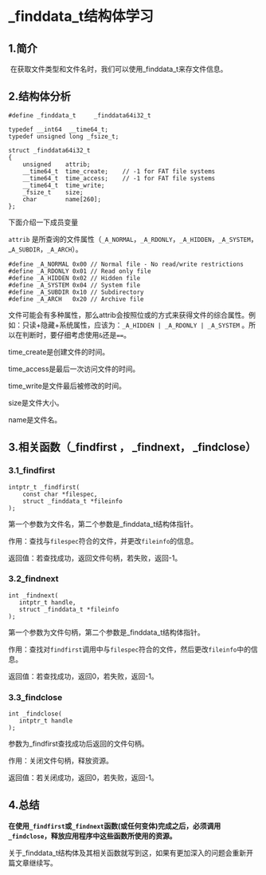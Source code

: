 # _finddata_t结构体学习

## 1.简介

​	在获取文件类型和文件名时，我们可以使用_finddata_t来存文件信息。

## 2.结构体分析

```
#define _finddata_t     _finddata64i32_t

typedef __int64  __time64_t;
typedef unsigned long _fsize_t;

struct _finddata64i32_t
{
    unsigned    attrib;
    __time64_t  time_create;    // -1 for FAT file systems
    __time64_t  time_access;    // -1 for FAT file systems
    __time64_t  time_write;
    _fsize_t    size;
    char        name[260];
};
```

下面介绍一下成员变量

`attrib` 是所查询的文件属性（`_A_NORMAL`，`_A_RDONLY`，`_A_HIDDEN`，`_A_SYSTEM`，_`A_SUBDIR`，`_A_ARCH`）。

```
#define _A_NORMAL 0x00 // Normal file - No read/write restrictions
#define _A_RDONLY 0x01 // Read only file
#define _A_HIDDEN 0x02 // Hidden file
#define _A_SYSTEM 0x04 // System file
#define _A_SUBDIR 0x10 // Subdirectory
#define _A_ARCH   0x20 // Archive file
```

文件可能会有多种属性，那么attrib会按照位或的方式来获得文件的综合属性。例如：只读+隐藏+系统属性，应该为：`_A_HIDDEN | _A_RDONLY | _A_SYSTEM` 。所以在判断时，要仔细考虑使用`&`还是`==`。

time_create是创建文件的时间。

time_access是最后一次访问文件的时间。

time_write是文件最后被修改的时间。

size是文件大小。

name是文件名。

## 3.相关函数（_findfirst ， _findnext， _findclose）

### 3.1_findfirst 

```
intptr_t _findfirst(
	const char *filespec,
	struct _finddata_t *fileinfo
);
```

第一个参数为文件名，第二个参数是_finddata_t结构体指针。

作用：查找与`filespec`符合的文件，并更改`fileinfo`的信息。

返回值：若查找成功，返回文件句柄，若失败，返回-1。

### 3.2_findnext

```
int _findnext(
   intptr_t handle,
   struct _finddata_t *fileinfo 
);
```

第一个参数为文件句柄，第二个参数是_finddata_t结构体指针。

作用：查找对`findfirst`调用中与`filespec`符合的文件，然后更改`fileinfo`中的信息。

返回值：若查找成功，返回0，若失败，返回-1。

### 3.3_findclose

```
int _findclose( 
   intptr_t handle 
);
```

参数为_findfirst查找成功后返回的文件句柄。

作用：关闭文件句柄，释放资源。

返回值：若关闭成功，返回0，若失败，返回-1。

## 4.总结

**在使用`_findfirst`或`_findnext`函数(或任何变体)完成之后，必须调用`_findclose`，释放应用程序中这些函数所使用的资源。**

关于_finddata_t结构体及其相关函数就写到这，如果有更加深入的问题会重新开篇文章继续写。